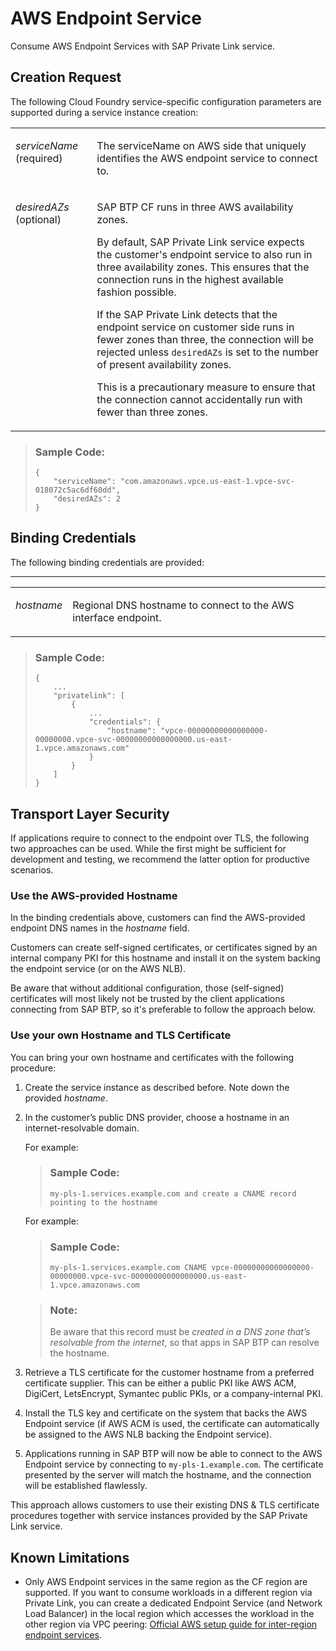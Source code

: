 <!-- loio6d1453baa5fa4e8fb3297e53ceb96bf6 -->

# AWS Endpoint Service

Consume AWS Endpoint Services with SAP Private Link service.



<a name="loio6d1453baa5fa4e8fb3297e53ceb96bf6__section_z35_zks_45b"/>

## Creation Request

The following Cloud Foundry service-specific configuration parameters are supported during a service instance creation:


<table>
<tr>
<td valign="top">

*serviceName* \(required\)

</td>
<td valign="top">

The serviceName on AWS side that uniquely identifies the AWS endpoint service to connect to.

</td>
</tr>
<tr>
<td valign="top">

*desiredAZs* \(optional\)

</td>
<td valign="top">

SAP BTP CF runs in three AWS availability zones.

By default, SAP Private Link service expects the customer's endpoint service to also run in three availability zones. This ensures that the connection runs in the highest available fashion possible.

If the SAP Private Link detects that the endpoint service on customer side runs in fewer zones than three, the connection will be rejected unless `desiredAZs` is set to the number of present availability zones.

This is a precautionary measure to ensure that the connection cannot accidentally run with fewer than three zones.

</td>
</tr>
</table>

> ### Sample Code:  
> ```
> {
>     "serviceName": "com.amazonaws.vpce.us-east-1.vpce-svc-018072c5ac6df60dd",
>     "desiredAZs": 2
> }
> ```



<a name="loio6d1453baa5fa4e8fb3297e53ceb96bf6__section_dj3_jms_45b"/>

## Binding Credentials

The following binding credentials are provided:

****


<table>
<tr>
<td valign="top">

*hostname*

</td>
<td valign="top">

Regional DNS hostname to connect to the AWS interface endpoint.

</td>
</tr>
</table>

> ### Sample Code:  
> ```
> {
>     ...
>     "privatelink": [
>         {
>             ...
>             "credentials": {
>                 "hostname": "vpce-00000000000000000-00000000.vpce-svc-00000000000000000.us-east-1.vpce.amazonaws.com"
>             }
>         }
>     ]
> }
> ```



<a name="loio6d1453baa5fa4e8fb3297e53ceb96bf6__section_elt_5ms_45b"/>

## Transport Layer Security

If applications require to connect to the endpoint over TLS, the following two approaches can be used. While the first might be sufficient for development and testing, we recommend the latter option for productive scenarios.



### Use the AWS-provided Hostname

In the binding credentials above, customers can find the AWS-provided endpoint DNS names in the *hostname* field.

Customers can create self-signed certificates, or certificates signed by an internal company PKI for this hostname and install it on the system backing the endpoint service \(or on the AWS NLB\).

Be aware that without additional configuration, those \(self-signed\) certificates will most likely not be trusted by the client applications connecting from SAP BTP, so it's preferable to follow the approach below.



### Use your own Hostname and TLS Certificate

You can bring your own hostname and certificates with the following procedure:

1.  Create the service instance as described before. Note down the provided *hostname*.

2.  In the customer’s public DNS provider, choose a hostname in an internet-resolvable domain.

    For example:

    > ### Sample Code:  
    > ```
    > my-pls-1.services.example.com and create a CNAME record pointing to the hostname
    > ```

    For example:

    > ### Sample Code:  
    > ```
    > my-pls-1.services.example.com CNAME vpce-00000000000000000-00000000.vpce-svc-00000000000000000.us-east-1.vpce.amazonaws.com
    > ```

    > ### Note:  
    > Be aware that this record must be *created in a DNS zone that’s resolvable from the internet*, so that apps in SAP BTP can resolve the hostname.

3.  Retrieve a TLS certificate for the customer hostname from a preferred certificate supplier. This can be either a public PKI like AWS ACM, DigiCert, LetsEncrypt, Symantec public PKIs, or a company-internal PKI.

4.  Install the TLS key and certificate on the system that backs the AWS Endpoint service \(if AWS ACM is used, the certificate can automatically be assigned to the AWS NLB backing the Endpoint service\).

5.  Applications running in SAP BTP will now be able to connect to the AWS Endpoint service by connecting to `my-pls-1.example.com`. The certificate presented by the server will match the hostname, and the connection will be established flawlessly.


This approach allows customers to use their existing DNS & TLS certificate procedures together with service instances provided by the SAP Private Link service.



<a name="loio6d1453baa5fa4e8fb3297e53ceb96bf6__section_xtn_gzv_dvb"/>

## Known Limitations

-   Only AWS Endpoint services in the same region as the CF region are supported. If you want to consume workloads in a different region via Private Link, you can create a dedicated Endpoint Service \(and Network Load Balancer\) in the local region which accesses the workload in the other region via VPC peering: [Official AWS setup guide for inter-region endpoint services](https://docs.aws.amazon.com/whitepapers/latest/aws-privatelink/use-case-examples.html#inter-region-endpoint-services).


